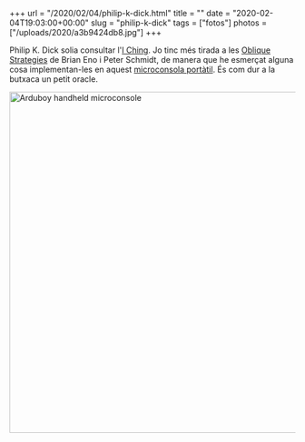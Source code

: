 +++
url = "/2020/02/04/philip-k-dick.html"
title = ""
date = "2020-02-04T19:03:00+00:00"
slug = "philip-k-dick"
tags = ["fotos"]
photos = ["/uploads/2020/a3b9424db8.jpg"]
+++

Philip K. Dick solia consultar l'[I Ching](https://ca.wikipedia.org/wiki/Yijing). Jo tinc més tirada a les [Oblique Strategies](https://en.wikipedia.org/wiki/Oblique_Strategies) de Brian Eno i Peter Schmidt, de manera que he esmerçat alguna cosa implementan-les en aquest [microconsola portàtil](https://community.arduboy.com/t/oblique-strategies-for-arduboy/8479). És com dur a la butxaca un petit oracle.

<!-- Philip K. Dick used to query the I Ching. The thing is, I prefer the Oblique Strategies by Brian Eno and Peter Schmidt, so I’ve spent some time implementing them on this handheld microconsole. It’s like carrying on a small oracle. -->

<img alt="Arduboy handheld microconsole" style="width:600px;height:600px;" src="https://blog.carlesbellver.net/uploads/2020/a3b9424db8.jpg">
